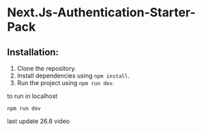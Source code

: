 # Next.Js-Authentication-Starter-Pack

## Installation:

1. Clone the repository.
2. Install dependencies using `npm install`.
3. Run the project using `npm run dev`.

to run in localhost
```
npm run dev
```

last update 26.8 video
